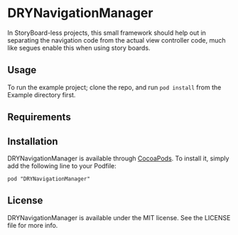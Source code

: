# DRYNavigationManager

In StoryBoard-less projects, this small framework should help out in separating the navigation code from the actual view controller code, much like segues enable this when using story boards.

## Usage

To run the example project; clone the repo, and run `pod install` from the Example directory first.

## Requirements

## Installation

DRYNavigationManager is available through [CocoaPods](http://cocoapods.org). To install
it, simply add the following line to your Podfile:

    pod "DRYNavigationManager"

## License

DRYNavigationManager is available under the MIT license. See the LICENSE file for more info.